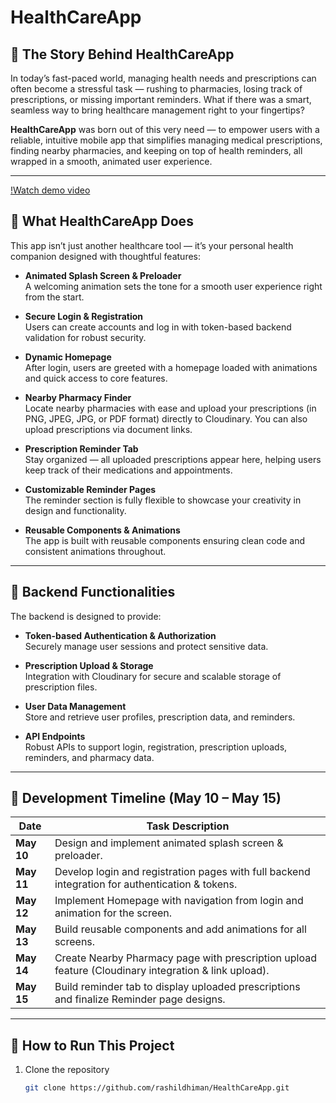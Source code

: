 # HealthCareApp

## 🚀 The Story Behind HealthCareApp

In today’s fast-paced world, managing health needs and prescriptions can often become a stressful task — rushing to pharmacies, losing track of prescriptions, or missing important reminders. What if there was a smart, seamless way to bring healthcare management right to your fingertips?

**HealthCareApp** was born out of this very need — to empower users with a reliable, intuitive mobile app that simplifies managing medical prescriptions, finding nearby pharmacies, and keeping on top of health reminders, all wrapped in a smooth, animated user experience.

---

[!Watch demo video](./WhatsApp%20Video%202025-05-15%20at%2012.34.47%20PM.mp4)

## 🌟 What HealthCareApp Does

This app isn’t just another healthcare tool — it’s your personal health companion designed with thoughtful features:

- **Animated Splash Screen & Preloader**  
  A welcoming animation sets the tone for a smooth user experience right from the start.

- **Secure Login & Registration**  
  Users can create accounts and log in with token-based backend validation for robust security.

- **Dynamic Homepage**  
  After login, users are greeted with a homepage loaded with animations and quick access to core features.

- **Nearby Pharmacy Finder**  
  Locate nearby pharmacies with ease and upload your prescriptions (in PNG, JPEG, JPG, or PDF format) directly to Cloudinary. You can also upload prescriptions via document links.

- **Prescription Reminder Tab**  
  Stay organized — all uploaded prescriptions appear here, helping users keep track of their medications and appointments.

- **Customizable Reminder Pages**  
  The reminder section is fully flexible to showcase your creativity in design and functionality.

- **Reusable Components & Animations**  
  The app is built with reusable components ensuring clean code and consistent animations throughout.

---

## 🔧 Backend Functionalities

The backend is designed to provide:

- **Token-based Authentication & Authorization**  
  Securely manage user sessions and protect sensitive data.

- **Prescription Upload & Storage**  
  Integration with Cloudinary for secure and scalable storage of prescription files.

- **User Data Management**  
  Store and retrieve user profiles, prescription data, and reminders.

- **API Endpoints**  
  Robust APIs to support login, registration, prescription uploads, reminders, and pharmacy data.

---

## 📅 Development Timeline (May 10 – May 15)

| Date       | Task Description                                                                                       |
|------------|----------------------------------------------------------------------------------------------------|
| **May 10** | Design and implement animated splash screen & preloader.                                           |
| **May 11** | Develop login and registration pages with full backend integration for authentication & tokens.     |
| **May 12** | Implement Homepage with navigation from login and animation for the screen.                         |
| **May 13** | Build reusable components and add animations for all screens.                                       |
| **May 14** | Create Nearby Pharmacy page with prescription upload feature (Cloudinary integration & link upload).|
| **May 15** | Build reminder tab to display uploaded prescriptions and finalize Reminder page designs.            |

---

## 🚀 How to Run This Project

1. Clone the repository  
   ```bash
   git clone https://github.com/rashildhiman/HealthCareApp.git
